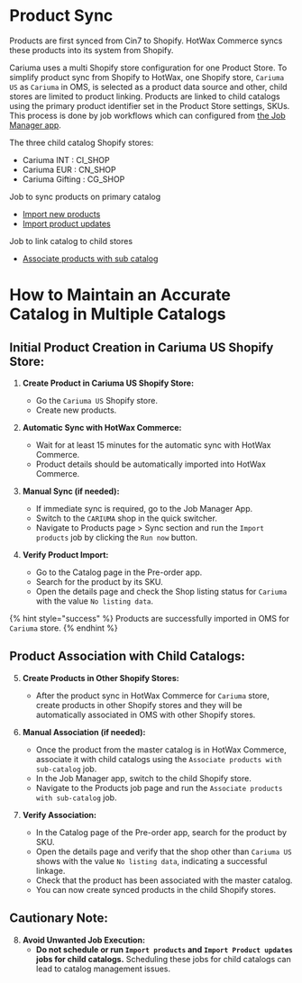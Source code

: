 # Product Sync

Products are first synced from Cin7 to Shopify. HotWax Commerce syncs these products into its system from Shopify. 

Cariuma uses a multi Shopify store configuration for one Product Store. To simplify product sync from Shopify to HotWax, one Shopify store, `Cariuma US` as `Cariuma` in OMS, is selected as a product data source and other, child stores are limited to product linking. Products are linked to child catalogs using the primary product identifier set in the Product Store settings, SKUs. This process is done by job workflows which can configured from [the Job Manager app](https://docs.hotwax.co/user-guides/workflow/job-manager). 


The three child catalog Shopify stores: 
- Cariuma INT : CI_SHOP
- Cariuma EUR : CN_SHOP
- Cariuma Gifting : CG_SHOP

Job to sync products on primary catalog


- [Import new products](https://docs.hotwax.co/user-guides/workflow/job-workflows/products#import-new-products)
- [Import product updates](https://docs.hotwax.co/user-guides/workflow/job-workflows/products#import-product-updates)

Job to link catalog to child stores

- [Associate products with sub catalog](https://docs.hotwax.co/user-guides/workflow/job-workflows/products#associate-products-with-sub-catalog)


# How to Maintain an Accurate Catalog in Multiple Catalogs

## Initial Product Creation in Cariuma US Shopify Store:

1. **Create Product in Cariuma US Shopify Store:**
   - Go the `Cariuma US` Shopify store.
   - Create new products.

2. **Automatic Sync with HotWax Commerce:**
   - Wait for at least 15 minutes for the automatic sync with HotWax Commerce.
   - Product details should be automatically imported into HotWax Commerce.

3. **Manual Sync (if needed):**
   - If immediate sync is required, go to the Job Manager App.
   - Switch to the `CARIUMA` shop in the quick switcher.
   - Navigate to Products page > Sync section and run the `Import products` job by clicking the `Run now` button.

4. **Verify Product Import:**
   - Go to the Catalog page in the Pre-order app.
   - Search for the product by its SKU.
   - Open the details page and check the Shop listing status for `Cariuma` with the value `No listing data`.

{% hint style="success" %}
Products are successfully imported in OMS for `Cariuma` store. 
{% endhint %}

## Product Association with Child Catalogs:

5. **Create Products in Other Shopify Stores:**
   - After the product sync in HotWax Commerce for `Cariuma` store, create products in other Shopify stores and they will be automatically associated in OMS with other Shopify stores. 

6. **Manual Association (if needed):**
   - Once the product from the master catalog is in HotWax Commerce, associate it with child catalogs using the `Associate products with sub-catalog` job.
   - In the Job Manager app, switch to the child Shopify store.
   - Navigate to the Products job page and run the `Associate products with sub-catalog` job.

7. **Verify Association:**
   - In the Catalog page of the Pre-order app, search for the product by SKU.
   - Open the details page and verify that the shop other than `Cariuma US` shows with the value `No listing data`, indicating a successful linkage.
   - Check that the product has been associated with the master catalog.
   - You can now create synced products in the child Shopify stores.

## Cautionary Note:

8. **Avoid Unwanted Job Execution:**
   - **Do not schedule or run `Import products` and `Import Product updates` jobs for child catalogs.** Scheduling these jobs for child catalogs can lead to catalog management issues.
  